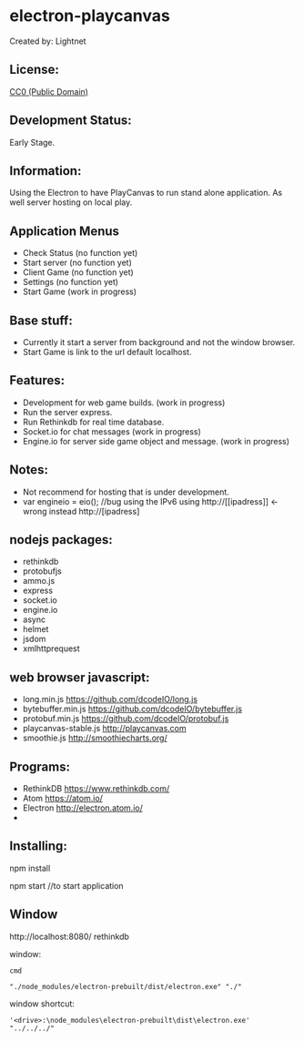 # electron-playcanvas
 Created by: Lightnet

 ## License:
  [CC0 (Public Domain)](LICENSE.md)

 ## Development Status:
  Early Stage.

 ## Information:
  Using the Electron to have PlayCanvas to run stand alone application.
  As well server hosting on local play.

 ## Application Menus
  * Check Status (no function yet)
  * Start server (no function yet)
  * Client Game (no function yet)
  * Settings (no function yet)
  * Start Game (work in progress)

 ## Base stuff:
  * Currently it start a server from background and not the window browser.
  * Start Game is link to the url default localhost.

 ## Features:
  * Development for web game builds. (work in progress)
  * Run the server express.
  * Run Rethinkdb for real time database.
  * Socket.io for chat messages (work in progress)
  * Engine.io for server side game object and message. (work in progress)

 ## Notes:
  * Not recommend for hosting that is under development.
  * var engineio = eio(); //bug using the IPv6 using http://[[ipadress]] <- wrong instead http://[ipadress]

 ## nodejs packages:
  * rethinkdb
  * protobufjs
  * ammo.js
  * express
  * socket.io
  * engine.io
  * async
  * helmet
  * jsdom
  * xmlhttprequest

 ## web browser javascript:
  * long.min.js https://github.com/dcodeIO/long.js
  * bytebuffer.min.js https://github.com/dcodeIO/bytebuffer.js
  * protobuf.min.js https://github.com/dcodeIO/protobuf.js
  * playcanvas-stable.js http://playcanvas.com
  * smoothie.js http://smoothiecharts.org/

 ## Programs:
  * RethinkDB https://www.rethinkdb.com/
  * Atom https://atom.io/
  * Electron http://electron.atom.io/
  *
 ## Installing:
  npm install

  npm start //to start application

 ## Window

http://localhost:8080/ rethinkdb

window:
```
cmd

"./node_modules/electron-prebuilt/dist/electron.exe" "./"
```

window shortcut:
```
'<drive>:\node_modules\electron-prebuilt\dist\electron.exe' "../../../"

```
